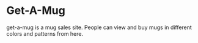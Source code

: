 # Get-A-Mug
get-a-mug is a mug sales site. People can view and buy mugs in different colors and patterns from here.
